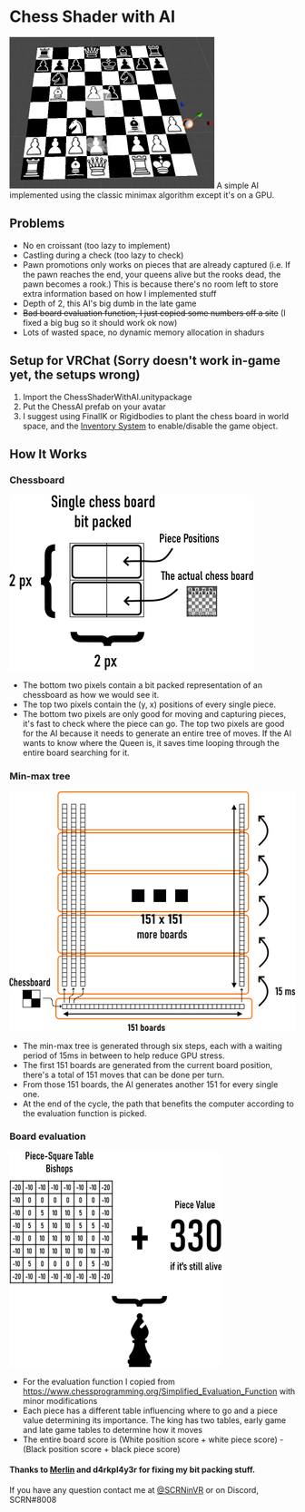 # Chess Shader with AI
<img src="Images/Preview.png"/>
A simple AI implemented using the classic minimax algorithm except it's on a GPU.

## Problems
* No en croissant (too lazy to implement)
* Castling during a check (too lazy to check)
* Pawn promotions only works on pieces that are already captured (i.e. If the pawn reaches the end, your queens alive but the rooks dead, the pawn becomes a rook.) This is because there's no room left to store extra information based on how I implemented stuff
* Depth of 2, this AI's big dumb in the late game
* ~~Bad board evaluation function, I just copied some numbers off a site~~ (I fixed a big bug so it should work ok now)
* Lots of wasted space, no dynamic memory allocation in shadurs

## Setup for VRChat (Sorry doesn't work in-game yet, the setups wrong)
1. Import the ChessShaderWithAI.unitypackage
2. Put the ChessAI prefab on your avatar
3. I suggest using FinalIK or Rigidbodies to plant the chess board in world space, and the [Inventory System](https://github.com/Xiexe/VRCInventorySystem) to enable/disable the game object.

## How It Works
### Chessboard
<img src="Images/Chessboard.png"/>

* The bottom two pixels contain a bit packed representation of an chessboard as how we would see it. 
* The top two pixels contain the (y, x) positions of every single piece.
* The bottom two pixels are only good for moving and capturing pieces, it's fast to check where the piece can go. The top two pixels are good for the AI because it needs to generate an entire tree of moves. If the AI wants to know where the Queen is, it saves time looping through the entire board searching for it.

### Min-max tree
<img src="Images/MoveGen.png"/>

* The min-max tree is generated through six steps, each with a waiting period of 15ms in between to help reduce GPU stress.
* The first 151 boards are generated from the current board position, there's a total of 151 moves that can be done per turn.
* From those 151 boards, the AI generates another 151 for every single one.
* At the end of the cycle, the path that benefits the computer according to the evaluation function is picked.

### Board evaluation
<img src="Images/Eval.png"/>

* For the evaluation function I copied from https://www.chessprogramming.org/Simplified_Evaluation_Function with minor modifications
* Each piece has a different table influencing where to go and a piece value determining its importance. The king has two tables, early game and late game tables to determine how it moves
* The entire board score is (White position score + white piece score) - (Black position score + black piece score)

#### Thanks to [Merlin](https://github.com/Merlin-san/) and d4rkpl4y3r for fixing my bit packing stuff.
If you have any question contact me at [@SCRNinVR](https://twitter.com/SCRNinVR) or on Discord, SCRN#8008
